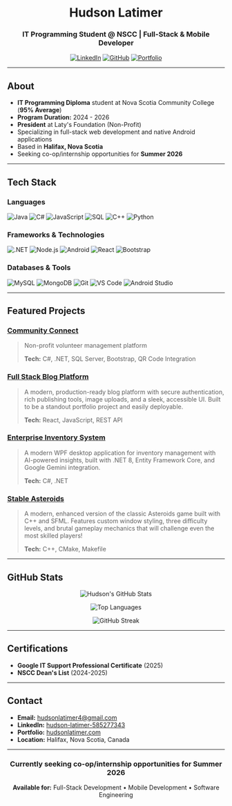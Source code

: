 <div align="center">

# Hudson Latimer

### IT Programming Student @ NSCC | Full-Stack & Mobile Developer

[![LinkedIn](https://img.shields.io/badge/LinkedIn-0077B5?style=for-the-badge&logo=linkedin&logoColor=white)](https://linkedin.com/in/hudson-latimer-585277343)
[![GitHub](https://img.shields.io/badge/GitHub-100000?style=for-the-badge&logo=github&logoColor=white)](https://github.com/huddylatimer)
[![Portfolio](https://img.shields.io/badge/Portfolio-FF5722?style=for-the-badge&logo=google-chrome&logoColor=white)](https://hudsonlatimer.com)

</div>

---

## About

- **IT Programming Diploma** student at Nova Scotia Community College (**95% Average**)
- **Program Duration:** 2024 - 2026
- **President** at Laty's Foundation (Non-Profit)
- Specializing in full-stack web development and native Android applications
- Based in **Halifax, Nova Scotia**
- Seeking co-op/internship opportunities for **Summer 2026**

---

## Tech Stack

### Languages
![Java](https://img.shields.io/badge/Java-ED8B00?style=for-the-badge&logo=openjdk&logoColor=white)
![C#](https://img.shields.io/badge/C%23-239120?style=for-the-badge&logo=c-sharp&logoColor=white)
![JavaScript](https://img.shields.io/badge/JavaScript-F7DF1E?style=for-the-badge&logo=javascript&logoColor=black)
![SQL](https://img.shields.io/badge/SQL-4479A1?style=for-the-badge&logo=mysql&logoColor=white)
![C++](https://img.shields.io/badge/C++-00599C?style=for-the-badge&logo=cplusplus&logoColor=white)
![Python](https://img.shields.io/badge/Python-3776AB?style=for-the-badge&logo=python&logoColor=white)

### Frameworks & Technologies
![.NET](https://img.shields.io/badge/.NET-512BD4?style=for-the-badge&logo=dotnet&logoColor=white)
![Node.js](https://img.shields.io/badge/Node.js-43853D?style=for-the-badge&logo=node.js&logoColor=white)
![Android](https://img.shields.io/badge/Android-3DDC84?style=for-the-badge&logo=android&logoColor=white)
![React](https://img.shields.io/badge/React-20232A?style=for-the-badge&logo=react&logoColor=61DAFB)
![Bootstrap](https://img.shields.io/badge/Bootstrap-563D7C?style=for-the-badge&logo=bootstrap&logoColor=white)

### Databases & Tools
![MySQL](https://img.shields.io/badge/MySQL-005C84?style=for-the-badge&logo=mysql&logoColor=white)
![MongoDB](https://img.shields.io/badge/MongoDB-4EA94B?style=for-the-badge&logo=mongodb&logoColor=white)
![Git](https://img.shields.io/badge/Git-F05032?style=for-the-badge&logo=git&logoColor=white)
![VS Code](https://img.shields.io/badge/VS_Code-007ACC?style=for-the-badge&logo=visual-studio-code&logoColor=white)
![Android Studio](https://img.shields.io/badge/Android_Studio-3DDC84?style=for-the-badge&logo=android-studio&logoColor=white)

---

## Featured Projects

### [Community Connect](https://github.com/huddylatimer/community-connect)
> Non-profit volunteer management platform
>
> **Tech:** C#, .NET, SQL Server, Bootstrap, QR Code Integration

### [Full Stack Blog Platform](https://github.com/huddylatimer/full-stack-blog-platform)
> A modern, production-ready blog platform with secure authentication, rich publishing tools, image uploads, and a sleek, accessible UI. Built to be a standout portfolio project and easily deployable.
>
> **Tech:** React, JavaScript, REST API

### [Enterprise Inventory System](https://github.com/huddylatimer/enterprise-inventory-system)
> A modern WPF desktop application for inventory management with AI-powered insights, built with .NET 8, Entity Framework Core, and Google Gemini integration.
> 
> **Tech:** C#, .NET

### [Stable Asteroids](https://github.com/huddylatimer/stable-asteroids)
> A modern, enhanced version of the classic Asteroids game built with C++ and SFML. Features custom window styling, three difficulty levels, and brutal gameplay mechanics that will challenge even the most skilled players!
>
> **Tech:** C++, CMake,  Makefile


---

## GitHub Stats

<div align="center">

![Hudson's GitHub Stats](https://github-readme-stats.vercel.app/api?username=huddylatimer&show_icons=true&theme=tokyonight&hide_border=true&count_private=true)

![Top Languages](https://github-readme-stats.vercel.app/api/top-langs/?username=huddylatimer&layout=compact&theme=tokyonight&hide_border=true)

![GitHub Streak](https://github-readme-streak-stats.herokuapp.com/?user=huddylatimer&theme=tokyonight&hide_border=true)

</div>

---

## Certifications

- **Google IT Support Professional Certificate** (2025)
- **NSCC Dean's List** (2024-2025)

---

## Contact

- **Email:** hudsonlatimer4@gmail.com
- **LinkedIn:** [hudson-latimer-585277343](https://linkedin.com/in/hudson-latimer-585277343)
- **Portfolio:** [hudsonlatimer.com](https://hudsonlatimer.com)
- **Location:** Halifax, Nova Scotia, Canada

---

<div align="center">

### Currently seeking co-op/internship opportunities for Summer 2026

**Available for:** Full-Stack Development • Mobile Development • Software Engineering

</div>
